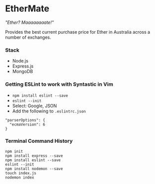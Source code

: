 # EtherMate
_"Ether? Maaaaaaaate!"_

Provides the best current purchase price for Ether in Australia across a number of exchanges.

### Stack
- Node.js
- Express.js
- MongoDB

### Getting ESLint to work with Syntastic in Vim
- `npm install eslint --save`
- `eslint --init`
- Select: Google, JSON
- Add the following to `.eslintrc.json`
```
"parserOptions": {
  "ecmaVersion": 6
}
```

### Terminal Command History
```
npm init
npm install express --save
npm install eslint --save
eslint --init
npm install nodemon --save
touch index.js
nodemon index
```
